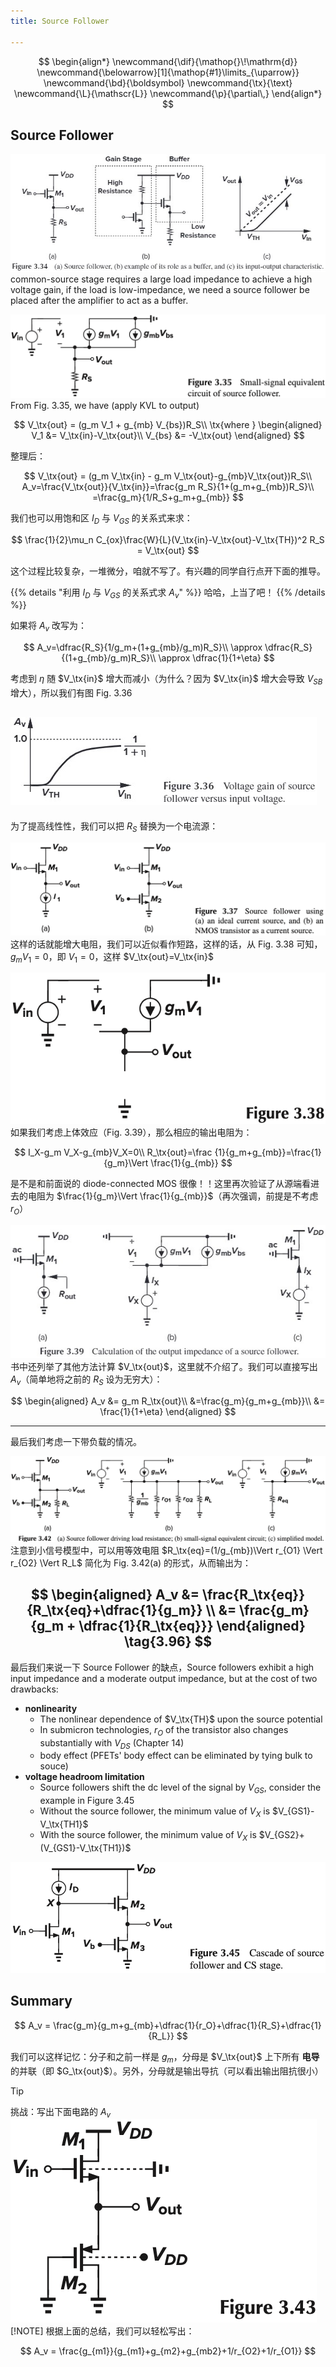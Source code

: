 ```yaml
---
title: Source Follower

---
```


<!--more-->

$$
\begin{align*}
\newcommand{\dif}{\mathop{}\!\mathrm{d}}
\newcommand{\belowarrow}[1]{\mathop{#1}\limits_{\uparrow}}
\newcommand{\bd}{\boldsymbol}
\newcommand{\tx}{\text}
\newcommand{\L}{\mathscr{L}}
\newcommand{\p}{\partial\,}
\end{align*}
$$

## Source Follower

![Figure 3.34 Source follower](images/Figure%203.34%20Source%20follower.jpg)
common-source stage requires a large load impedance to achieve a high voltage gain, if the load is low-impedance, we need a source follower be placed after the amplifier to act as a buffer.

![Figure 3.35 small-signal circuit of source follower](images/Figure%203.35%20small-signal%20circuit%20of%20source%20follower.png)
From Fig. 3.35, we have (apply KVL to output)

$$
V_\tx{out} = (g_m V_1 + g_{mb} V_{bs})R_S\\
\tx{where }
\begin{aligned}
  V_1 &= V_\tx{in}-V_\tx{out}\\
V_{bs} &= -V_\tx{out}
\end{aligned}
$$

整理后：

$$
V_\tx{out} = (g_m V_\tx{in} - g_m V_\tx{out}-g_{mb}V_\tx{out})R_S\\
A_v=\frac{V_\tx{out}}{V_\tx{in}}=\frac{g_m R_S}{1+(g_m+g_{mb})R_S}\\
=\frac{g_m}{1/R_S+g_m+g_{mb}}
$$

我们也可以用饱和区 $I_D$ 与 $V_{GS}$ 的关系式来求：

$$
\frac{1}{2}\mu_n C_{ox}\frac{W}{L}(V_\tx{in}-V_\tx{out}-V_\tx{TH})^2 R_S = V_\tx{out}
$$

这个过程比较复杂，一堆微分，咱就不写了。有兴趣的同学自行点开下面的推导。

{{% details "利用 $I_D$ 与 $V_{GS}$ 的关系式求 $A_v$" %}}
哈哈，上当了吧！
{{% /details %}}

如果将 $A_v$ 改写为：

$$
A_v=\dfrac{R_S}{1/g_m+(1+g_{mb}/g_m)R_S}\\
\approx \dfrac{R_S}{(1+g_{mb}/g_m)R_S}\\
\approx \dfrac{1}{1+\eta}
$$

考虑到 $\eta$ 随 $V_\tx{in}$ 增大而减小（为什么？因为 $V_\tx{in}$ 增大会导致 $V_{SB}$ 增大），所以我们有图 Fig. 3.36

![Figure 3.36 Voltage gain of source follower](images/Figure%203.36%20Voltage%20gain%20of%20source%20follower.jpg)
---

为了提高线性性，我们可以把 $R_S$ 替换为一个电流源：

![Figure 3.37 Source follower using current source](images/Figure%203.37%20Source%20follower%20using%20current%20source.png)
这样的话就能增大电阻，我们可以近似看作短路，这样的话，从 Fig. 3.38 可知，$g_mV_1=0$，即 $V_1=0$，这样 $V_\tx{out}=V_\tx{in}$


![Figure 3.38 source follower with ideal current source](images/Figure%203.38%20source%20follower%20with%20ideal%20current%20source.png)
如果我们考虑上体效应（Fig. 3.39），那么相应的输出电阻为：

$$
I_X-g_m V_X-g_{mb}V_X=0\\
R_\tx{out}=\frac
{1}{g_m+g_{mb}}=\frac{1}{g_m}\Vert \frac{1}{g_{mb}}
$$

是不是和前面说的 diode-connected MOS 很像！！这里再次验证了从源端看进去的电阻为 $\frac{1}{g_m}\Vert \frac{1}{g_{mb}}$（再次强调，前提是不考虑 $r_O$）

![Figure 3.39 Calculation of the output impedance of a source follower](images/Figure%203.39%20Calculation%20of%20the%20output%20impedance%20of%20a%20source%20follower.jpg)
书中还列举了其他方法计算 $V_\tx{out}$，这里就不介绍了。我们可以直接写出 $A_v$（简单地将之前的 $R_S$ 设为无穷大）：

$$
\begin{aligned}
  A_v &= g_m R_\tx{out}\\
  &=\frac{g_m}{g_m+g_{mb}}\\
  &= \frac{1}{1+\eta}
\end{aligned}
$$

---

最后我们考虑一下带负载的情况。

![Figure 3.42 (a) Source follower driving load resistance, (b) small-signal equivalent circuit, (c) simplified model](<images/Figure 3.42 (a) Source follower driving load resistance (b) small-signal equivalent circuit (c) simplified model.png>)
注意到小信号模型中，可以用等效电阻 $R_\tx{eq}=(1/g_{mb})\Vert r_{O1} \Vert r_{O2} \Vert R_L$ 简化为 Fig. 3.42(a) 的形式，从而输出为：

$$
\begin{aligned}
  A_v &= \frac{R_\tx{eq}}{R_\tx{eq}+\dfrac{1}{g_m}} \\
  &= \frac{g_m}{g_m + \dfrac{1}{R_\tx{eq}}}
\end{aligned} \tag{3.96}
$$
---

最后我们来说一下 Source Follower 的缺点，Source followers exhibit a high input impedance and a moderate output impedance, but at the cost of two drawbacks: 

* **nonlinearity**
  * The nonlinear dependence of $V_\tx{TH}$ upon the source potential
  * In submicron technologies, $r_O$ of the transistor also changes substantially with $V_{DS}$ (Chapter 14)
  * body effect (PFETs' body effect can be eliminated by tying bulk to souce)
* **voltage headroom limitation**
  * Source followers shift the dc level of the signal by $V_{GS}$, consider the example in Figure 3.45
  * Without the source follower, the minimum value of $V_X$ is $V_{GS1}-V_\tx{TH1}$
  * With the source follower, the minimum value of $V_X$ is $V_{GS2}+(V_{GS1}-V_\tx{TH1})$

![Figure 3.45 Cascade of source follower and CS stage](images/Figure%203.45%20Cascade%20of%20source%20follower%20and%20CS%20stage.png)

## Summary

$$
A_v = \frac{g_m}{g_m+g_{mb}+\dfrac{1}{r_O}+\dfrac{1}{R_S}+\dfrac{1}{R_L}}
$$

我们可以这样记忆：分子和之前一样是 $g_m$，分母是 $V_\tx{out}$ 上下所有 **电导** 的并联（即 $G_\tx{out}$）。另外，分母就是输出导抗（可以看出输出阻抗很小）

> [!TIP]
> 挑战：写出下面电路的 $A_v$<br>
> ![Figure 3.43](images/Figure%203.43.png)
> [!NOTE]
> 根据上面的总结，我们可以轻松写出：<br>
> 
> $$
A_v = \frac{g_{m1}}{g_{m1}+g_{m2}+g_{mb2}+1/r_{O2}+1/r_{O1}}
$$